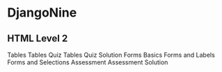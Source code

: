 # DjangoNine

## HTML Level 2
Tables
Tables Quiz
Tables Quiz Solution
Forms Basics
Forms and Labels
Forms and Selections
Assessment
Assessment Solution
